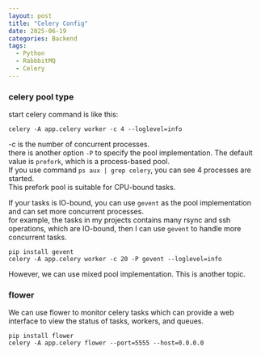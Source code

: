 ```yaml
---
layout: post
title: "Celery Config"
date: 2025-06-19
categories: Backend
tags:
  - Python
  - RabbbitMQ
  - Celery
---
```


### celery pool type

start celery command is like this:

```shell
celery -A app.celery worker -c 4 --loglevel=info
```

-c is the number of concurrent processes.  
there is another option `-P` to specify the pool implementation. The default value is `prefork`, which is a process-based pool.  
If you use command `ps aux | grep celery`, you can see 4 processes are started.  
This prefork pool is suitable for CPU-bound tasks.  

If your tasks is IO-bound, you can use `gevent` as the pool implementation and can set more concurrent processes.  
for example, the tasks in my projects contains many rsync and ssh operations, which are IO-bound, then I can use `gevent` to handle more concurrent tasks.
```shell
pip install gevent
celery -A app.celery worker -c 20 -P gevent --loglevel=info
```

However, we can use mixed pool implementation. This is another topic.

### flower

We can use flower to monitor celery tasks which can provide a web interface to view the status of tasks, workers, and queues.

```shell
pip install flower
celery -A app.celery flower --port=5555 --host=0.0.0.0
```
